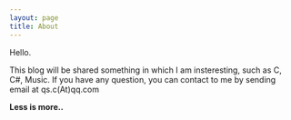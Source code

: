 ```yaml
---
layout: page
title: About
---
```


Hello.

This blog will be shared something in which I am insteresting, such as C, C#, Music. If you have any question, you can contact to me by sending email at qs.c(At)qq.com

**Less is more..**
